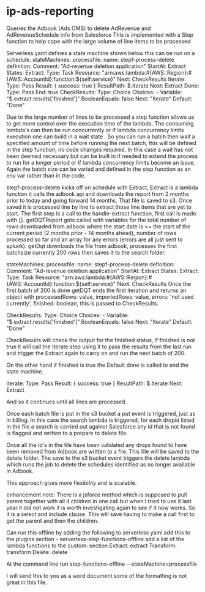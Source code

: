 # ip-ads-reporting
Queries the Adbook (Ads OMS) to delete AdRevenue and AdRevenueSchedule info from Salesforce
This is implemented with a Step function to help cope with the large volume of line items to be processed

Serverless yaml defines a state machine shown below this can be run on a schedule.
stateMachines:
    processfile:
      name: stepf-process-delete
      definition:
        Comment: "Ad-revenue deletion application"
        StartAt: Extract
        States:
          Extract:
            Type: Task
            Resource: "arn:aws:lambda:#{AWS::Region}:#{AWS::AccountId}:function:${self:service}" 
            Next: CheckResults
          Iterate:
            Type: Pass
            Result: { success: true }
            ResultPath: $.Iterate
            Next: Extract
          Done:
            Type: Pass
            End: true  
          CheckResults: 
            Type: Choice
            Choices: 
              - Variable: "$.extract.results['finished']"
                BooleanEquals: false
                Next: "Iterate"
            Default: "Done"

Due to the large number of lines to be processed a step function allows us to get more control over the execution time of the lambda.  The consuming lambda's can then be run concurrently or if lambda concurrency limits execution one can build in a wait state .  So you can run a batch then wait a specified amount of time before running the next batch, this will be defined in the step function, no code changes required.  In this case a wait has not been deemed necessary but can be built in if needed to extend the process to run for a longer period or if lambda concurrency limits become an issue. Again the batch size can be varied and defined in the step function as an env var rather than in the code.

stepf-process-delete kicks off on schedule with Extract, Extract is a lambda function it calls the adbook api and downloads the report from 2 months prior to today and going forward 14 months.  That file is saved to s3.   Once saved it is processed line by line to extract those line items that are yet to start.  The first step is a call to the handle-extract function, first call is made with {}. getDQTReport gets called with variables for the total number of rows downloaded from adbook where the start date is >= the start of the current period (2 months prior - 14 months ahead), number of rows processed so far and an array for any errors (errors are all just sent to splunk).  getDqt downloads the file from adbook, processes the first batchsize currently 200 rows then saves it to the search folder.

stateMachines:
    processfile:
      name: stepf-process-delete
      definition:
        Comment: "Ad-revenue deletion application"
        StartAt: Extract
        States:
          Extract:
            Type: Task
            Resource: "arn:aws:lambda:#{AWS::Region}:#{AWS::AccountId}:function:${self:service}" 
            Next: CheckResults
Once the first batch of 200 is done getDQT ends the first iteration and returns an object with processedRows: value, importedRows: value, errors: 'not used currently', finished: boolean, this is passed to CheckResults.

CheckResults: 
            Type: Choice
            Choices: 
              - Variable: "$.extract.results['finished']"
                BooleanEquals: false
                Next: "Iterate"
            Default: "Done"

 CheckResults will check the output for the finished status, if finished is not true it will call the Iterate step using it to pass the results from the last run and trigger the Extract again to carry on and run the next batch of 200.

 On the other hand if finished is true the Default done is called to end the state machine.

 Iterate:
            Type: Pass
            Result: { success: true }
            ResultPath: $.Iterate
            Next: Extract

And so it continues until all lines are processed.

Once each batch file is put in the s3 bucket a put event is triggered, just as in billing.  In this case the search lambda is triggered, for each dropid listed in the file a search is carried out against Salesforce any id that is not found is flagged and written to a prepare to delete file.

Once all the id's in the file have been validated any drops found to have been removed from Adbook are written to a file.  This file will be saved to the delete folder.  The save to the s3 bucket event triggers the delete lambda which runs the job to delete the schedules identified as no longer available in Adbook.

This approach gives more flexibility and is scalable.

enhancement note: There is a jsforce method which is supposed to pull parent together with all it children in one call but when I tried to use it last year it did not work it is worth investigating again to see if it now works.  So it is a select and include clause.  This will save having to make a call first to get the parent and then the children.

Can run this offline by adding the following to serverless yaml
    add this to the plugins section 
        - serverless-step-functions-offline
    add a list of the lambda functions to the custom: section
        Extract: extract
        Transform: transform
        Delete: delete

At the command line run step-functions-offline --stateMachine=processfile      

I will send this to you as a word document some of the formatting is not great in this file.  

